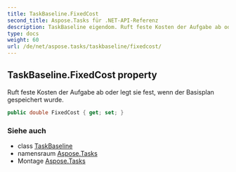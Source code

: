 ```yaml
---
title: TaskBaseline.FixedCost
second_title: Aspose.Tasks für .NET-API-Referenz
description: TaskBaseline eigendom. Ruft feste Kosten der Aufgabe ab oder legt sie fest wenn der Basisplan gespeichert wurde.
type: docs
weight: 60
url: /de/net/aspose.tasks/taskbaseline/fixedcost/
---
```

## TaskBaseline.FixedCost property

Ruft feste Kosten der Aufgabe ab oder legt sie fest, wenn der Basisplan gespeichert wurde.

```csharp
public double FixedCost { get; set; }
```

### Siehe auch

* class [TaskBaseline](../)
* namensraum [Aspose.Tasks](../../taskbaseline/)
* Montage [Aspose.Tasks](../../../)


